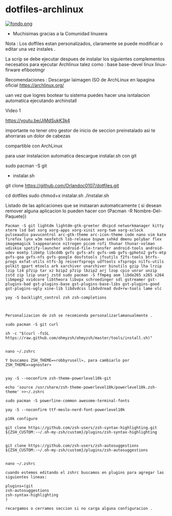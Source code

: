 # dotfiles-archlinux
[![fondo.png](https://i.postimg.cc/sxPF357y/fondo.png)](https://postimg.cc/y3NpPgLr) 

- Muchisimas gracias a la Comunidad linuxera

Nota : Los doffiles estan personalizados, claramente se puede modificar o editar una vez instales . 

La scrip se debe ejecutar despues de instalar los siguientes complementos necesatios para ejecutar Archlinux
talez como : base base-devel linux linux-firware efibootmgr 

Recomendaciones : Descargar laimagen ISO de ArchLinux en lapagina oficial https://archlinux.org/ 

uan vez que logres bootear tu sistema puedes hacer una isntalacion automatica ejecutando archinstall

Video 1 

https://youtu.be/JjMdSukK3k4


importante no tener otro gestor de inicio de seccion preinstalado asi te ahorraras un dolor de cabezas

compartible con ArchLinux

para usar instalacion automatica descargue instalar.sh con git 

sudo pacman -S git

* instalar.sh 

git clone https://github.com/Orlandoc0107/dotfiles.git

cd dotfiles
sudo chmod+x instalar.sh
./instalar.sh

Listado de las aplicaciones que se instaaran automaticamente ( si desean remover alguna aplicacion lo pueden hacer con {Pacman -R Nombre-Del-Paquete})

```shell
Pacman -S git lightdm lightdm-gtk-greeter dhcpcd networkmanager kitty xterm lsd bat xorg xorg-apps xorg-xinit xorg-twm xorg-xclock pulseaudio pavucontrol arc-gtk-theme arc-icon-theme code nano vim kate firefox lynx w3m neofetch lsb-release bspwm sxhkd dmenu polybar flex imagemagick lxappearance nitrogen picom rofi thunar thunar-volman udiskie spotify-launcher android-file-transfer android-tools android-udev msmtp libmtp libcddb gvfs gvfs-afc gvfs-smb gvfs-gphoto2 gvfs-mtp gvfs-goa gvfs-nfs gvfs-google dosfstools jfsutils f2fs-tools btrfs-progs exfat-utils ntfs-3g reiserfsprogs udftools xfsprogs nilfs-utils polkit gpart mtools ark xarchiver unarchiver binutils gzip lha lrzip lzip lz4 p7zip tar xz bzip2 p7zip lbzip2 arj lzop cpio unrar unzip zstd zip lzip unarj zstd sudo pacman -S ffmpeg aom libde265 x265 x264 libmpeg2 xvidcore libtheora libvpx schroedinger sdl gstreamer gst-plugins-bad gst-plugins-base gst-plugins-base-libs gst-plugins-good gst-plugins-ugly xine-lib libdvdcss libdvdread dvd+rw-tools lame vlc 
```


```shell
yay -S backlight_control zsh zsh-completions



Personalizacion de zsh se recomienda personalizarlamanualmente .

sudo pacman -S git curl

sh -c "$(curl -fsSL https://raw.github.com/ohmyzsh/ohmyzsh/master/tools/install.sh)"


nano ~/.zshrc

Y buscamos ZSH_THEME=»robbyrusell», para cambiarlo por ZSH_THEME=»agnoster»


yay -S --noconfirm zsh-theme-powerlevel10k-git

echo 'source /usr/share/zsh-theme-powerlevel10k/powerlevel10k.zsh-theme' >>~/.zshrc

sudo pacman -S powerline-common awesome-terminal-fonts

yay -S --noconfirm ttf-meslo-nerd-font-powerlevel10k

p10k configure

git clone https://github.com/zsh-users/zsh-syntax-highlighting.git ${ZSH_CUSTOM:-~/.oh-my-zsh/custom}/plugins/zsh-syntax-highlighting


git clone https://github.com/zsh-users/zsh-autosuggestions ${ZSH_CUSTOM:-~/.oh-my-zsh/custom}/plugins/zsh-autosuggestions


nano ~/.zshrc

cuando estemos editando el zshrc buscamos en plugins para agregar las siguientes lineas:

plugins=(git
zsh-autosuggestions
zsh-syntax-highlighting
)

recargamos o cerramos seccion si no carga alguna configuracion .
```
